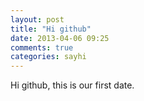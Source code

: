 ```yaml
---
layout: post
title: "Hi github"
date: 2013-04-06 09:25
comments: true
categories: sayhi
---
```


Hi github, this is our first date.